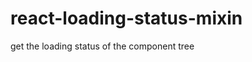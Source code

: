 react-loading-status-mixin
==========================

get the loading status of the component tree
